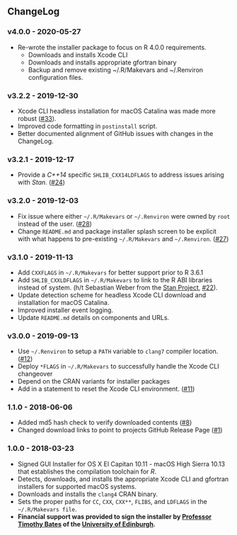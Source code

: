 ## ChangeLog

### __v4.0.0__ - 2020-05-27

- Re-wrote the installer package to focus on R 4.0.0 requirements.
   - Downloads and installs Xcode CLI
   - Downloads and installs appropriate gfortran binary
   - Backup and remove existing ~/.R/Makevars and ~/.Renviron configuration files. 

### __v3.2.2__ - 2019-12-30

- Xcode CLI headless installation for macOS Catalina was made more robust ([#33](https://github.com/rmacoslib/r-macos-rtools/issues/33)). 
- Improved code formatting in `postinstall` script.
- Better documented alignment of GitHub issues with changes in the ChangeLog.

### __v3.2.1__ - 2019-12-17

- Provide a _C++14_ specific `SHLIB_CXX14LDFLAGS` to address issues arising with _Stan_. ([#24](https://github.com/rmacoslib/r-macos-rtools/issues/24))

### __v3.2.0__ - 2019-12-03

- Fix issue where either `~/.R/Makevars` or `~/.Renviron` were owned by `root` instead of the user. ([#28](https://github.com/rmacoslib/r-macos-rtools/issues/28))
- Change `README.md` and package installer splash screen to be explicit with what happens to pre-existing `~/.R/Makevars` and `~/.Renviron`. ([#27](https://github.com/rmacoslib/r-macos-rtools/issues/27))

### __v3.1.0__ - 2019-11-13

- Add `CXXFLAGS` in `~/.R/Makevars` for better support prior to R 3.6.1
- Add `SHLIB_CXXLDFLAGS` in `~/.R/Makevars` to link to the R ABI
  libraries instead of system. (h/t Sebastian Weber from the [Stan Project](https://mc-stan.org), [#22](https://github.com/rmacoslib/r-macos-rtools/issues/22)).
- Update detection scheme for headless Xcode CLI download and installation for macOS Catalina.
- Improved installer event logging.
- Update `README.md` details on components and URLs.

### __v3.0.0__ - 2019-09-13

- Use `~/.Renviron` to setup a `PATH` variable to `clang7` compiler location. ([#12](https://github.com/rmacoslib/r-macos-rtools/issues/12))
- Deploy `*FLAGS` in `~/.R/Makevars` to successfully handle the Xcode CLI changeover
- Depend on the CRAN variants for installer packages
- Add in a statement to reset the Xcode CLI environment. ([#11](https://github.com/rmacoslib/r-macos-rtools/issues/11))

### __1.1.0__ - 2018-06-06

- Added md5 hash check to verify downloaded contents ([#8](https://github.com/rmacoslib/r-macos-rtools/issues/8))
- Changed download links to point to projects GitHub Release Page ([#1](https://github.com/rmacoslib/r-macos-rtools/issues/1))

### __1.0.0__ - 2018-03-23

- Signed GUI Installer for OS X El Capitan 10.11 - macOS High Sierra 10.13 that establishes the compilation toolchain for _R_.
- Detects, downloads, and installs the appropriate Xcode CLI and gfortran installers for supported macOS systems.
- Downloads and installs the `clang4` CRAN binary.
- Sets the proper paths for `CC`, `CXX`, `CXX**`, `FLIBS`, and `LDFLAGS` in the `~/.R/Makevars file`.
- **Financial support was provided to sign the installer by [Professor Timothy Bates](http://www.ed.ac.uk/profile/timothy-bates) of the [University of Edinburgh](http://www.ed.ac.uk/).**
